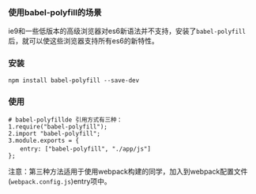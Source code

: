 ### 使用babel-polyfill的场景
ie9和一些低版本的高级浏览器对es6新语法并不支持，安装了`babel-polyfill`后，就可以使这些浏览器支持所有es6的新特性。
### 安装
```
npm install babel-polyfill --save-dev
```
### 使用
```
# babel-polyfillde 引用方式有三种：
1.require("babel-polyfill");
2.import "babel-polyfill";
3.module.exports = {
　　entry: ["babel-polyfill", "./app/js"]
};
```
注意：第三种方法适用于使用webpack构建的同学，加入到webpack配置文件(`webpack.config.js`)entry项中。